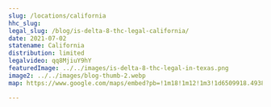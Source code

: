 ```yaml
---
slug: /locations/california
hhc_slug: 
legal_slug: /blog/is-delta-8-thc-legal-california/
date: 2021-07-02
statename: California
distribution: limited
legalvideo: qq8MjiuY9hY
featuredImage: ../../images/is-delta-8-thc-legal-in-texas.png
image2: ../../images/blog-thumb-2.webp
map: https://www.google.com/maps/embed?pb=!1m18!1m12!1m3!1d6509918.49382981!2d-123.79806923760879!3d37.1842856235472!2m3!1f0!2f0!3f0!3m2!1i1024!2i768!4f13.1!3m3!1m2!1s0x808fb9fe5f285e3d%3A0x8b5109a227086f55!2sCALIFORNIA%2C%20USA!5e0!3m2!1sen!2s!4v1624945083270!5m2!1sen!2s

---
```

